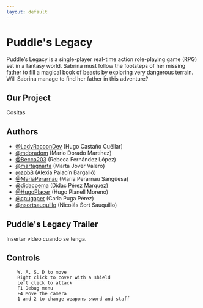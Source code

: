 ```yaml
---
layout: default
---
```


# Puddle's Legacy

Puddle’s Legacy is a single-player real-time action role-playing game (RPG) set in a fantasy world. Sabrina must follow the footsteps of her missing father to fill a magical book of beasts by exploring very dangerous terrain. Will Sabrina manage to find her father in this adventure?


## Our Project

Cositas

## Authors

- [@LadyRacoonDev](https://github.com/LazyRacoonDev) (Hugo Castaño Cuéllar)
- [@mdoradom](https://www.github.com/mdoradom) (Mario Dorado Martínez)
- [@Becca203](https://github.com/Becca203) (Rebeca Fernández López)
- [@martagnarta](https://www.github.com/martagnarta) (Marta Jover Valero)
- [@apb8](https://www.github.com/apb8) (Alexia Palacín Bargalló)
- [@MariaPerarnau](https://github.com/MariaPerarnau) (María Perarnau Sangüesa)
- [@didacpema](https://github.com/didacpema) (Dídac Pérez Marquez)
- [@HugoPlacer](https://github.com/HugoPlacer) (Hugo Planell Moreno)
- [@cpugaper](https://github.com/cpugaper) (Carla Puga Pérez)
- [@nsortsauquillo](https://www.github.com/nsortsauquillo) (Nicolás Sort Sauquillo)


## Puddle's Legacy Trailer

Insertar vídeo cuando se tenga.

## Controls

```
    W, A, S, D to move
    Right click to cover with a shield
    Left click to attack
    F1 Debug menu
    F4 Move the camera
    1 and 2 to change weapons sword and staff
```


